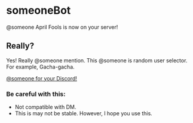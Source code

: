 # someoneBot
@someone April Fools is now on your server!

## Really?
 Yes! Really @someone mention.
 This @someone is random user selector.
 For example, Gacha-gacha.

[@someone for your Discord!](https://discordapp.com/oauth2/authorize?client_id=451106207013404684&permissions=0&scope=bot)

### Be careful with this:
 - Not compatible with DM.
 - This is may not be stable. However, I hope you use this.
